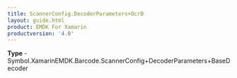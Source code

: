 ```yaml
---
title: ScannerConfig.DecoderParameters+OcrB
layout: guide.html
product: EMDK For Xamarin 
productversion: '4.0' 
---
```


    

**Type** - Symbol.XamarinEMDK.Barcode.ScannerConfig+DecoderParameters+BaseDecoder


